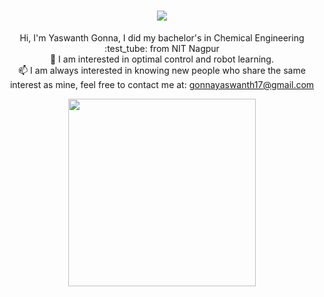 

<h1 align="center">
  <a href="https://git.io/typing-svg">
    <img src="https://readme-typing-svg.herokuapp.com/?lines=Hello,+There!+👋;This+is+Yaswanth....;Nice+to+meet+you!&center=true&size=30">
  </a>
</h1>


<p align="center">
  Hi, I'm Yaswanth Gonna, I did my bachelor's in Chemical Engineering :test_tube: from NIT Nagpur

  <br>
  🤖 I am interested in optimal control and robot learning.
  <br>
  📫 I am always interested in knowing new people who share the same interest as mine, feel free to contact me at: <a href="mailto: gonnayaswanth17@gmail.com">gonnayaswanth17@gmail.com</a>
  
</p>


<p align="center">
                       <img src="https://user-images.githubusercontent.com/92177410/227701109-e12d7e8f-a50d-4bbf-a9c4-9a83fbfb528d.gif" width="300" height="300">



</p>


